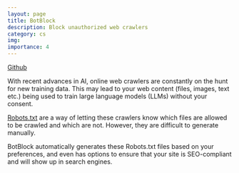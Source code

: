 ```yaml
---
layout: page
title: BotBlock
description: Block unauthorized web crawlers
category: cs
img:
importance: 4
---
```


[Github](https://github.com/sidnarsipur/BotBlock)

With recent advances in AI, online web crawlers are constantly on the hunt for new training data. This may lead to your web content (files, images, text etc.) being used to train large language models (LLMs) without your consent.

[Robots.txt](https://developers.google.com/search/docs/crawling-indexing/robots/create-robots-txt) are a way of letting these crawlers know which files are allowed to be crawled and which are not. However, they are difficult to generate manually.

BotBlock automatically generates these Robots.txt files based on your preferences, and even has options to ensure that your site is SEO-compliant and will show up in search engines.
